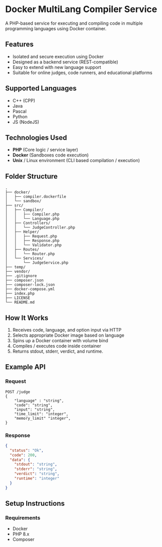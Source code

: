 # Docker MultiLang Compiler Service
A PHP-based service for executing and compiling code in multiple programming languages using Docker container.

## Features
- Isolated and secure execution using Docker
- Designed as a backend service (REST-compatible)
- Easy to extend with new language support
- Suitable for online judges, code runners, and educational platforms

## Supported Languages
- C++ (CPP)
- Java
- Pascal
- Python
- JS (NodeJS)

## Technologies Used
- **PHP** (Core logic / service layer)
- **Docker** (Sandboxes code execution)
- **Unix** / Linux environment (CLI based compilation / execution)

## Folder Structure
```
.
├── docker/
│   ├── compiler.dockerfile
│   └── sandbox/
├── src/
│   ├── Compiler/
│   │   ├── Compiler.php
│   │   └── Language.php
│   ├── Controllers/
│   │   └── JudgeController.php
│   ├── Helper/
│   │   ├── Request.php
│   │   ├── Response.php
│   │   └── Validator.php
│   ├── Routes/
│   │   └── Router.php
│   └── Services/
│       └── JudgeService.php
├── temp/
├── vendor/
├── .gitignore
├── composer.json
├── composer-lock.json
├── docker-compose.yml
├── index.php
├── LICENSE
└── README.md
```

## How It Works
1. Receives code, language, and option input via HTTP
2. Selects appropriate Docker image based on language
3. Spins up a Docker container with volume bind
4. Compiles / executes code inside container
5. Returns stdout, stderr, verdict, and runtime.

## Example API
### Request
```http
POST /judge
{
    "language" : "string",
    "code": "string",
    "input": "string",
    "time_limit": "integer",
    "memory_limit" "integer",
}
```
### Response
```json
{
  "status": "Ok",
  "code": 200,
  "data": {
    "stdout": "string",
    "stderr": "string",
    "verdict": "string",
    "runtime": "integer"
  }
}
```

## Setup Instructions
### Requirements
- Docker
- PHP 8.x
- Composer